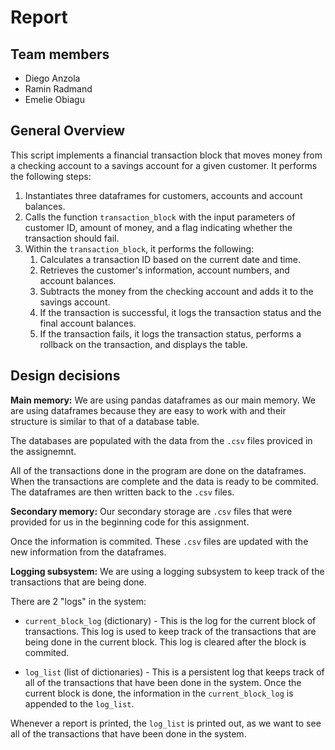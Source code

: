 <!-- From D2L:

Report: it should include your main "design decisions", like data structures, data formats, etc. You could include as well screen captures of your running-code covering the two transaction blocks, showing the status/values for database tables and Logging Sub-system. -->

# Report

## Team members

- Diego Anzola
- Ramin Radmand
- Emelie Obiagu

## General Overview

This script implements a financial transaction block that moves money from a checking account to a savings account for a given customer. It performs the following steps:

1. Instantiates three dataframes for customers, accounts and account balances.
2. Calls the function `transaction_block` with the input parameters of customer ID, amount of money, and a flag indicating whether the transaction should fail.
3. Within the `transaction_block`, it performs the following:
   1. Calculates a transaction ID based on the current date and time.
   2. Retrieves the customer's information, account numbers, and account balances.
   3. Subtracts the money from the checking account and adds it to the savings account.
   4. If the transaction is successful, it logs the transaction status and the final account balances.
   5. If the transaction fails, it logs the transaction status, performs a rollback on the transaction, and displays the table.

## Design decisions

**Main memory:** We are using pandas dataframes as our main memory. We are using dataframes because they are easy to work with and their structure is similar to that of a database table.

The databases are populated with the data from the `.csv` files proviced in the assignemnt.

All of the transactions done in the program are done on the dataframes. When the transactions are complete and the data is ready to be commited. The dataframes are then written back to the `.csv` files.

**Secondary memory:** Our secondary storage are `.csv` files that were provided for us in the beginning code for this assignment.

Once the information is commited. These `.csv` files are updated with the new information from the dataframes.

**Logging subsystem:** We are using a logging subsystem to keep track of the transactions that are being done.

There are 2 "logs" in the system:

- `current_block_log` (dictionary) - This is the log for the current block of transactions. This log is used to keep track of the transactions that are being done in the current block. This log is cleared after the block is commited.

- `log_list` (list of dictionaries) - This is a persistent log that keeps track of all of the transactions that have been done in the system. Once the current block is done, the information in the `current_block_log` is appended to the `log_list`.

Whenever a report is printed, the `log_list` is printed out, as we want to see all of the transactions that have been done in the system.
